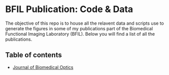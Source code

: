 # BFIL Publication: Code & Data 
The objective of this repo is to house all the relavent data and scripts use to generate the figures in some of my publications part of the Biomedical Functional Imaging Laboratory (BFIL). Below you will find a list of all the publications. 

## Table of contents 
* [Journal of Biomedical Optics](/JBO)
